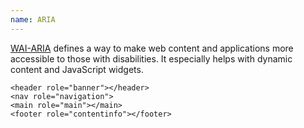```yaml
---
name: ARIA
---
```


[WAI-ARIA](http://www.w3.org/WAI/intro/aria) defines a way to make web content and applications more accessible to those with disabilities. It especially helps with dynamic content and JavaScript widgets.

```markup
<header role="banner"></header>
<nav role="navigation">
<main role="main"></main>
<footer role="contentinfo"></footer>
```